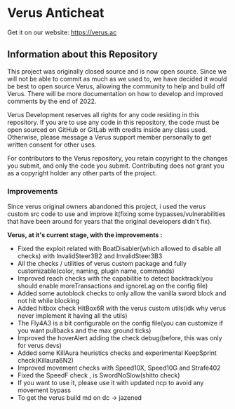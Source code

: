 # Verus Anticheat

Get it on our website: https://verus.ac

## Information about this Repository
This project was originally closed source and is now open source. Since we will not be able to commit as much as we used to, we have decided it would be best to open source Verus, allowing the community to help and build off Verus. There will be more documentation on how to develop and improved comments by the end of 2022.

Verus Development reserves all rights for any code residing in this repository. If you are to use any code in this repository, the code must be open sourced on GitHub or GitLab with credits
inside any class used. Otherwise, please message a Verus support member personally to get written consent for other uses.

For contributors to the Verus repository, you retain copyright to the changes you submit, and only the code you submit. Contributing does not grant you as a copyright holder any other parts of the project.
### Improvements
Since verus original owners abandoned this project, i used the verus custom src code to use and improve it(fixing some bypasses/vulnerabilities that have been around for years that the original developers didn't fix).

**Verus, at it's current stage, with the improvements :**
- Fixed the exploit related with BoatDisabler(which allowed to disable all checks) with InvalidSteer3B2 and InvalidSteer3B3
- All the checks / utilities of verus custom package and fully customizable(color, naming, plugin name, commands)
- Improved reach checks with the capabilitie to detect backtrack(you should enable moreTransactions and ignoreLag on the config file)
- Added some autoblock checks to only allow the vanilla sword block and not hit while blocking
- Added hitbox check HitBox6R with the verus custom utils(idk why verus never implement it having all the utils)
- The Fly4A3 is a bit configurable on the config file(you can customize if you want pullbacks and the max ground ticks)
- Improved the hoverAlert adding the check debug(before, this was only for verus devs)
- Added some KillAura heuristics checks and experimental KeepSprint check(Killaura6N2)
- Improved movement checks with Speed10X, Speed10G and Strafe402
- Fixed the SpeedF check , is SwordNoSlow(shitto check)
- If you want to use it, please use it with updated ncp to avoid any movement bypass
- To get the verus build md on dc -> jazened
